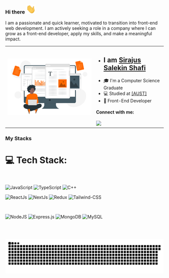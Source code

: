 

### Hi there  <img src="https://raw.githubusercontent.com/ABSphreak/ABSphreak/master/gifs/Hi.gif" height="30" />

I am a passionate and quick learner, motivated to transition into front-end web development. I am actively seeking a role in a company where I can grow as a front-end developer, apply my skills, and make a meaningful impact.

<!--
**IamShafi/IamShafi** is a ✨ _special_ ✨ repository because its `README.md` (this file) appears on your GitHub profile.
![Chrome Dino](https://mir-s3-cdn-cf.behance.net/project_modules/max_1200/4ff07986208593.5d9a654e92f36.gif)
-->


  
 
<table>
  <tr>
    <td><img align="right" src="https://raw.githubusercontent.com/gabrlcj/gabrlcj/2aa161dfb942e25ec84396721837dfccc98e08f2/Illustration.svg" alt="Illustration" title="" width=450/></td>
    <td>
      <ul>
        <li><h2 align="left">I am <a href="https://www.linkedin.com/in/iamshafi" target="_blank" rel="noopener noreferrer">Sirajus Salekin Shafi</a> </li>
        <li>🎓 I'm a Computer Science Graduate </li>
        <li>💻 Studied at <a href="https://www.aust.edu"> [AUST] </a></li>
        <li>🌱 Front-End Developer </li>
      </ul>
      <h4>Connect with me:</h4>
      <a href="https://www.linkedin.com/in/iamshafi"><img src="https://img.icons8.com/dusk/40/000000/linkedin.png"/></a>
    </td>
  </tr>
  <tr>  </tr>
</table>


### My Stacks


# 💻 Tech Stack:

<br>

![JavaScript](https://img.shields.io/badge/javascript-%23323330.svg?style=for-the-badge&logo=javascript&logoColor=%23F7DF1E) ![TypeScript](https://img.shields.io/badge/TypeScript-%23007ACC.svg?style=for-the-badge&logo=typescript&logoColor=white) ![C++](https://img.shields.io/badge/c++-%2300599C.svg?style=for-the-badge&logo=c%2B%2B&logoColor=white) 
<br>

![ReactJs](https://img.shields.io/badge/React-%2320232a.svg?style=for-the-badge&logo=react&logoColor=%2361DAFB) ![NextJs](https://img.shields.io/badge/Next.js-%23000000.svg?style=for-the-badge&logo=next.js&logoColor=white) ![Redux](https://img.shields.io/badge/Redux-%23764ABC.svg?style=for-the-badge&logo=redux&logoColor=white) 
![Tailwind-CSS](https://img.shields.io/badge/Tailwind%20CSS-%2338B2AC.svg?style=for-the-badge&logo=tailwind-css&logoColor=white)

<br>

![NodeJS](https://img.shields.io/badge/node.js-6DA55F?style=for-the-badge&logo=node.js&logoColor=white) ![Express.js](https://img.shields.io/badge/express.js-%23404d59.svg?style=for-the-badge&logo=express&logoColor=%2361DAFB) ![MongoDB](https://img.shields.io/badge/MongoDB-%2347A248.svg?style=for-the-badge&logo=mongodb&logoColor=white)
![MySQL](https://img.shields.io/badge/mysql-%2300f.svg?style=for-the-badge&logo=mysql&logoColor=white) 

<br>

<br> 


 

![snake gif](https://github.com/TekyaygilFethi/TekyaygilFethi/blob/output/github-contribution-grid-snake.svg)

